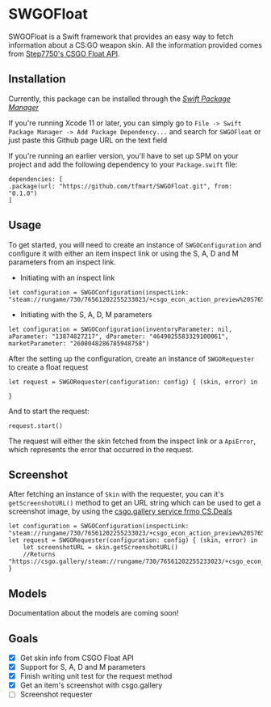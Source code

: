 # SWGOFloat

SWGOFloat is a Swift framework that provides an easy way to fetch information about a CS:GO weapon skin. All the information provided comes from [Step7750's CSGO Float API](https://github.com/Step7750/CSGOFloat).

## Installation

Currently, this package can be installed through the *[Swift Package Manager](https://swift.org/package-manager/)*

If you're running Xcode 11 or later, you can simply go to `File -> Swift Package Manager -> Add Package Dependency...` and search for `SWGOFloat` or just paste this Github page URL on the text field

If you're running an earlier version, you'll have to set up SPM on your project and add the following dependency to your `Package.swift` file:

```
dependencies: [
.package(url: "https://github.com/tfmart/SWGOFloat.git", from: "0.1.0")
]
```

## Usage

To get started, you will need to create an instance of `SWGOConfiguration` and configure it with either an item inspect link or using the S, A, D and M parameters from an inspect link. 

* Initiating with an inspect link

```
let configuration = SWGOConfiguration(inspectLink: "steam://rungame/730/76561202255233023/+csgo_econ_action_preview%20S76561198084749846A698323590D7935523998312483177")
```

* Initiating with the S, A, D, M parameters

```
let configuration = SWGOConfiguration(inventoryParameter: nil, aParameter: "13874827217", dParameter: "4649025583329100061", marketParameter: "2608048286785948758")
```

After the setting up the configuration, create an instance of  `SWGORequester` to create a float request

```
let request = SWGORequester(configuration: config) { (skin, error) in
    
}
```

And to start the request:

```
request.start()
```

The request will either the skin fetched from the inspect link or a `ApiError`, which represents the error that occurred in the request.

## Screenshot

After fetching an instance of  `Skin` with the requester, you can it's `getScreenshotURL()` method to get an URL string which can be used to get a screenshot image, by using the [csgo.gallery service frmo CS.Deals](https://cs.deals/pt/screenshot)

```
let configuration = SWGOConfiguration(inspectLink: "steam://rungame/730/76561202255233023/+csgo_econ_action_preview%20S76561198084749846A698323590D7935523998312483177")
let request = SWGORequester(configuration: config) { (skin, error) in
    let screenshotURL = skin.getScreenshotURL()
    //Returns "https://csgo.gallery/steam://rungame/730/76561202255233023/+csgo_econ_action_preview%20S76561198084749846A698323590D7935523998312483177"
}

```

## Models

Documentation about the models are coming soon!

## Goals

- [x] Get skin info from CSGO Float API
- [x] Support for S, A, D and M parameters
- [x] Finish writing unit test for the request method
- [x] Get an item's screenshot with csgo.gallery
- [ ] Screenshot requester
